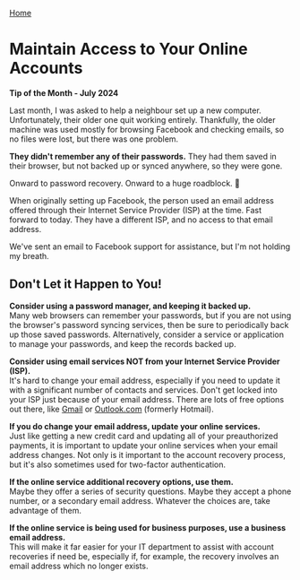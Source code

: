 [Home](https://cityssm.github.io/tip-of-the-month/)

# Maintain Access to Your Online Accounts

**Tip of the Month - July 2024**

Last month, I was asked to help a neighbour set up a new computer.
Unfortunately, their older one quit working entirely.
Thankfully, the older machine was used mostly for browsing Facebook and checking emails,
so no files were lost, but there was one problem.

**They didn't remember any of their passwords.**
They had them saved in their browser, but not backed up or synced anywhere, so they were gone.

Onward to password recovery. Onward to a huge roadblock. 🚧

When originally setting up Facebook, the person used an email address offered through their
Internet Service Provider (ISP) at the time. Fast forward to today. They have a different
ISP, and no access to that email address.

We've sent an email to Facebook support for assistance, but I'm not holding my breath.

## Don't Let it Happen to You!

**Consider using a password manager, and keeping it backed up.**<br />
Many web browsers can remember your passwords, but if you are not using the browser's
password syncing services, then be sure to periodically back up those saved passwords.
Alternatively, consider a service or application to manage your passwords,
and keep the records backed up.

**Consider using email services NOT from your Internet Service Provider (ISP).**<br />
It's hard to change your email address, especially if you need to update it with a significant
number of contacts and services.
Don't get locked into your ISP just because of your email address.
There are lots of free options out there,
like [Gmail](https://mail.google.com/)
or [Outlook.com](https://outlook.live.com/mail/about/index_en.html) (formerly Hotmail).

**If you do change your email address, update your online services.**<br />
Just like getting a new credit card and updating all of your preauthorized payments,
it is important to update your online services when your email address changes.
Not only is it important to the account recovery process,
but it's also sometimes used for two-factor authentication.

**If the online service additional recovery options, use them.**<br />
Maybe they offer a series of security questions.
Maybe they accept a phone number, or a secondary email address.
Whatever the choices are, take advantage of them.

**If the online service is being used for business purposes, use a business email address.**<br />
This will make it far easier for your IT department to assist with account recoveries
if need be, especially if, for example, the recovery involves an email address which no longer exists.
